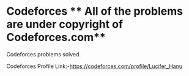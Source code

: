 # Codeforces ** All of the problems are under copyright of Codeforces.com**

 Codeforces problems solved.
 
 Codeforces Profile Link:-https://codeforces.com/profile/Lucifer_Hanu
 
